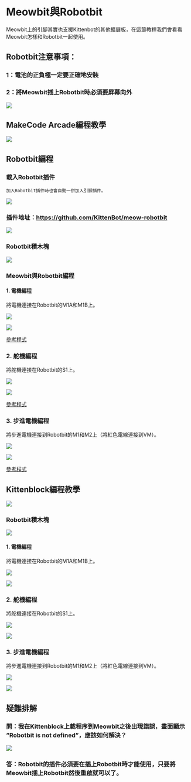 # Meowbit與Robotbit

Meowbit上的引腳其實也支援Kittenbot的其他擴展板，在這節教程我們會看看Meowbit怎樣和Robotbit一起使用。

## Robotbit注意事項：

### 1：電池的正負極一定要正確地安裝

### 2：將Meowbit插上Robotbit時必須要屏幕向外

![](./images/robotbit24.png)

## MakeCode Arcade編程教學

![](./images/acbanner.png)

## Robotbit編程

### 載入Robotbit插件

    加入Robotbit插件時也會自動一併加入引腳插件。

![](./images/sd5.png)

### 插件地址：https://github.com/KittenBot/meow-robotbit

![](./images/robotbit1.png)

### Robotbit積木塊

![](./images/robotbit2.png)

### Meowbit與Robotbit編程

#### 1. 電機編程

將電機連接在Robotbit的M1A和M1B上。

![](../Microbit_eboard/RBimage/motor_wire.png)

![](./images/robotbit5.png)

[參考程式](https://makecode.com/_PtE25Ke69X5h)

### 2. 舵機編程

將舵機連接在Robotbit的S1上。

![](../Microbit_eboard/RBimage/servo_wire.png)

![](./images/robotbit6.png)

[參考程式](https://makecode.com/_FdTVtYRy55kr)

### 3. 步進電機編程

將步進電機連接到Robotbit的M1和M2上（將紅色電線連接到VM）。

![](../Microbit_eboard/RBimage/stepper_wire.png)

![](./images/robotbit7.png)

[參考程式](https://makecode.com/_9hk2UwcvsCAo)

##  Kittenblock編程教學

![](../functional_module/PWmodules/images/kbbanner.png)

### Robotbit積木塊

![](./images/kb15.png)

#### 1. 電機編程

將電機連接在Robotbit的M1A和M1B上。

![](../Microbit_eboard/RBimage/motor_wire.png)

![](./images/robotbit16.png)

### 2. 舵機編程

將舵機連接在Robotbit的S1上。

![](../Microbit_eboard/RBimage/servo_wire.png)

![](./images/robotbit17.png)


### 3. 步進電機編程

將步進電機連接到Robotbit的M1和M2上（將紅色電線連接到VM）。

![](../Microbit_eboard/RBimage/stepper_wire.png)

![](./images/robotbit18.png)

## 疑難排解

### 問：我在Kittenblock上載程序到Meowbit之後出現錯誤，畫面顯示 ”Robotbit is not defined”，應該如何解決？

![](./images/robotbit23.jpg)

### 答：Robotbit的插件必須要在插上Robotbit時才能使用，只要將Meowbit插上Robotbit然後重啟就可以了。